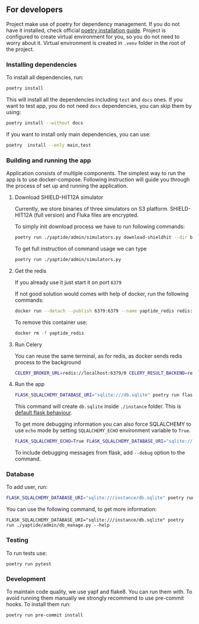 ## For developers

Project make use of poetry for dependency management. If you do not have it installed, check official [poetry installation guide](https://python-poetry.org/docs/).
Project is configured to  create virtual environment for you, so you do not need to worry about it.
Virtual environment is created in `.venv` folder in the root of the project.

### Installing dependencies

To install all dependencies, run:

```bash
poetry install
```

This will install all the dependencies including `test` and `docs` ones.
If you want to test app, you do not need `docs` dependencies, you can skip them by using:

```bash
poetry install --without docs
```

If you want to install only main dependencies, you can use:

```bash
poetry  install --only main,test
```

### Building and running the app

Application consists of multiple components. The simplest way to run the app is to use docker-compose. Following instruction will guide you through the process of set up and running the application.

1. Download SHIELD-HIT12A simulator

    Currently, we store binaries of three simulators on S3 platform. SHIELD-HIT12A (full version) and Fluka files are encrypted.

    To simply init download process we have to run following commands:

    ```bash
    poetry run ./yaptide/admin/simulators.py download-shieldhit --dir bin
    ```

    To get full instruction of command usage we can type

    ```bash
    poetry run ./yaptide/admin/simulators.py
    ```
2. Get the redis

    If you already use it just start it on port `6379`

    If not good solution would comes with help of docker, run the following commands:

    ```bash
    docker run --detach --publish 6379:6379 --name yaptide_redis redis:7-alpine
    ```

    To remove this container use:

    ```bash
    docker rm -f yaptide_redis
    ```

3. Run Celery

    You can reuse the same terminal, as for redis, as docker sends redis process to the background

   ```bash
   CELERY_BROKER_URL=redis://localhost:6379/0 CELERY_RESULT_BACKEND=redis://localhost:6379/0 poetry run celery --app yaptide.celery.worker worker -P threads --loglevel=info
    ```

4. Run the app

    ```bash
    FLASK_SQLALCHEMY_DATABASE_URI="sqlite:///db.sqlite" poetry run flask --app yaptide.application run
    ```
    This command will create `db.sqlite` inside `./instance` folder. This is [default flask behaviour](https://flask.palletsprojects.com/en/3.0.x/config/#instance-folders).

    To get more debugging information you can also force SQLALCHEMY to use `echo` mode by setting `SQLALCHEMY_ECHO` environment variable to `True`.

    ```bash
    FLASK_SQLALCHEMY_ECHO=True FLASK_SQLALCHEMY_DATABASE_URI="sqlite:///db.sqlite" poetry run flask --app yaptide.application run
    ```

    To include debugging messages from flask, add `--debug` option to the command.

### Database

To add user, run:

```bash
FLASK_SQLALCHEMY_DATABASE_URI="sqlite:///instance/db.sqlite" poetry run ./yaptide/admin/db_manage.py add-user admin --password password
```

You can use the following command, to get more information:

```
FLASK_SQLALCHEMY_DATABASE_URI="sqlite:///instance/db.sqlite" poetry run ./yaptide/admin/db_manage.py --help
```


### Testing

To run tests use:

```shell
poetry run pytest
```

### Development

To maintain code quality, we use yapf and flake8. You can run them with. To avoid running them manually we strongly recommend to use pre-commit hooks. To install them run:

```shell
poetry run pre-commit install
```
